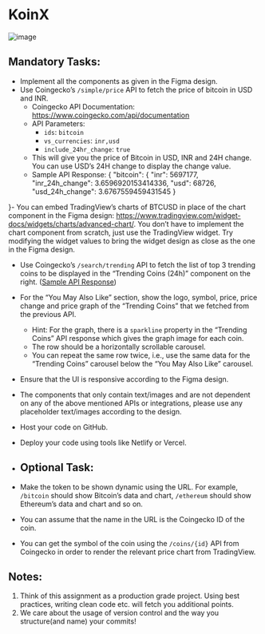 # KoinX
![image](https://github.com/ManasMishra09/KoinX/assets/92935580/491e6fff-8028-4d11-8cc5-f79fde651a0d)
## Mandatory Tasks:

- Implement all the components as given in the Figma design.
- Use Coingecko’s `/simple/price` API to fetch the price of bitcoin in USD and INR.
    - Coingecko API Documentation: https://www.coingecko.com/api/documentation
    - API Parameters:
        - `ids`: `bitcoin`
        - `vs_currencies`: `inr,usd`
        - `include_24hr_change`: `true`
    - This will give you the price of Bitcoin in USD, INR and 24H change. You can use USD’s 24H change to display the change value.
    - Sample API Response: {
  "bitcoin": {
    "inr": 5697177,
    "inr_24h_change": 3.6596920153414336,
    "usd": 68726,
    "usd_24h_change": 3.6767559459431545
  }

}- You can embed TradingView’s charts of BTCUSD in place of the chart component in the Figma design: https://www.tradingview.com/widget-docs/widgets/charts/advanced-chart/. You don’t have to implement the chart component from scratch, just use the TradingView widget. Try modifying the widget values to bring the widget design as close as the one in the Figma design.
- Use Coingecko’s `/search/trending` API to fetch the list of top 3 trending coins to be displayed in the “Trending Coins (24h)” component on the right. ([Sample API Response](https://www.notion.so/Sample-API-Response-search-trending-e85623b447e94deb9da67d3b112b8761?pvs=21))
- For the “You May Also Like” section, show the logo, symbol, price, price change and price graph of the “Trending Coins” that we fetched from the previous API.
    - Hint: For the graph, there is a `sparkline` property in the “Trending Coins” API response which gives the graph image for each coin.
    - The row should be a horizontally scrollable carousel.
    - You can repeat the same row twice, i.e., use the same data for the “Trending Coins” carousel below the “You May Also Like” carousel.
- Ensure that the UI is responsive according to the Figma design.
- The components that only contain text/images and are not dependent on any of the above mentioned APIs or integrations, please use any placeholder text/images according to the design.
- Host your code on GitHub.
- Deploy your code using tools like Netlify or Vercel.
- ## Optional Task:

- Make the token to be shown dynamic using the URL. For example, `/bitcoin` should show Bitcoin’s data and chart, `/ethereum` should show Ethereum’s data and chart and so on.
- You can assume that the name in the URL is the Coingecko ID of the coin.
- You can get the symbol of the coin using the `/coins/{id}` API from Coingecko in order to render the relevant price chart from TradingView.

## **Notes:**

1. Think of this assignment as a production grade project. Using best practices, writing clean code etc. will fetch you additional points.
2. We care about the usage of version control and the way you structure(and name) your commits!
